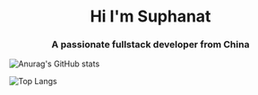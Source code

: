 <h1 align="center">Hi I'm Suphanat</h1>
<h3 align="center">A passionate fullstack developer from China</h3>

![Anurag's GitHub stats](https://github-readme-stats.vercel.app/api?username=suphanatchanlek30&theme=holi&show_icons=true)

![Top Langs](https://github-readme-stats.vercel.app/api/top-langs/?username=suphanatchanlek30&layout=compact)

